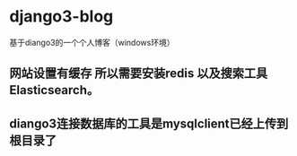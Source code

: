 # django3-blog
基于diango3的一个个人博客（windows环境）


## 网站设置有缓存 所以需要安装redis 以及搜索工具Elasticsearch。


## diango3连接数据库的工具是mysqlclient已经上传到根目录了


